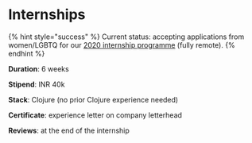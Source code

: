 # Internships

{% hint style="success" %}
Current status: accepting applications from women/LGBTQ for our [2020 internship programme](https://nilenso.com/internship.html) \(fully remote\).
{% endhint %}

**Duration**: 6 weeks

**Stipend**: INR 40k

**Stack**: Clojure \(no prior Clojure experience needed\)

**Certificate**: experience letter on company letterhead

**Reviews**: at the end of the internship

